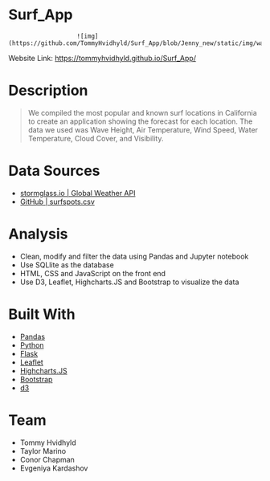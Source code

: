 # Surf_App
                       ![img](https://github.com/TommyHvidhyld/Surf_App/blob/Jenny_new/static/img/waves.png)

Website Link: https://tommyhvidhyld.github.io/Surf_App/

# Description
>We compiled the most popular and known surf locations in California to create an application showing the forecast for each location.
>The data we used was Wave Height, Air Temperature, Wind Speed, Water Temperature, Cloud Cover, and Visibility.

# Data Sources
- [stormglass.io | Global Weather API](https://stormglass.io/)
- [GitHub | surfspots.csv](https://github.com/jcconnell/msw/blob/master/data/surfspots.csv)

# Analysis
- Clean, modify and filter the data using Pandas and Jupyter notebook
- Use SQLlite as the database
- HTML, CSS and JavaScript on the front end
- Use D3, Leaflet, Highcharts.JS and Bootstrap to visualize the data

# Built With
- [Pandas](https://pandas.pydata.org/)
- [Python](https://www.python.org/)
- [Flask](https://flask.palletsprojects.com/en/2.2.x/)
- [Leaflet](https://leafletjs.com/)
- [Highcharts.JS](https://www.highcharts.com/)
- [Bootstrap](https://getbootstrap.com/)
- [d3](https://d3js.org/)

# Team
- Tommy Hvidhyld
- Taylor Marino
- Conor Chapman
- Evgeniya Kardashov
